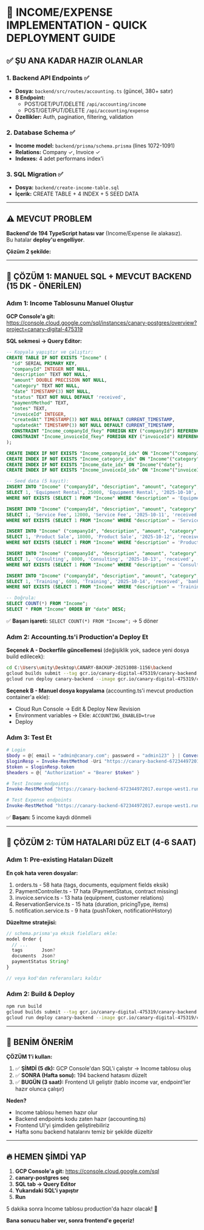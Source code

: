 # 🚀 INCOME/EXPENSE IMPLEMENTATION - QUICK DEPLOYMENT GUIDE

## ✅ ŞU ANA KADAR HAZIR OLANLAR

### 1. Backend API Endpoints ✅
- **Dosya:** `backend/src/routes/accounting.ts` (güncel, 380+ satır)
- **8 Endpoint:**
  - POST/GET/PUT/DELETE `/api/accounting/income`
  - POST/GET/PUT/DELETE `/api/accounting/expense`
- **Özellikler:** Auth, pagination, filtering, validation

### 2. Database Schema ✅
- **Income model:** `backend/prisma/schema.prisma` (lines 1072-1091)
- **Relations:** Company ✓, Invoice ✓
- **Indexes:** 4 adet performans index'i

### 3. SQL Migration ✅
- **Dosya:** `backend/create-income-table.sql`
- **İçerik:** CREATE TABLE + 4 INDEX + 5 SEED DATA

---

## ⚠️ MEVCUT PROBLEM

**Backend'de 194 TypeScript hatası var** (Income/Expense ile alakasız).  
Bu hatalar **deploy'u engelliyor**.

**Çözüm 2 şekilde:**

---

## 🎯 ÇÖZÜM 1: MANUEL SQL + MEVCUT BACKEND (15 DK - ÖNERİLEN)

### Adım 1: Income Tablosunu Manuel Oluştur

**GCP Console'a git:**  
https://console.cloud.google.com/sql/instances/canary-postgres/overview?project=canary-digital-475319

**SQL sekmesi → Query Editor:**

```sql
-- Kopyala yapıştır ve çalıştır:
CREATE TABLE IF NOT EXISTS "Income" (
  "id" SERIAL PRIMARY KEY,
  "companyId" INTEGER NOT NULL,
  "description" TEXT NOT NULL,
  "amount" DOUBLE PRECISION NOT NULL,
  "category" TEXT NOT NULL,
  "date" TIMESTAMP(3) NOT NULL,
  "status" TEXT NOT NULL DEFAULT 'received',
  "paymentMethod" TEXT,
  "notes" TEXT,
  "invoiceId" INTEGER,
  "createdAt" TIMESTAMP(3) NOT NULL DEFAULT CURRENT_TIMESTAMP,
  "updatedAt" TIMESTAMP(3) NOT NULL DEFAULT CURRENT_TIMESTAMP,
  CONSTRAINT "Income_companyId_fkey" FOREIGN KEY ("companyId") REFERENCES "Company"("id") ON DELETE RESTRICT ON UPDATE CASCADE,
  CONSTRAINT "Income_invoiceId_fkey" FOREIGN KEY ("invoiceId") REFERENCES "Invoice"("id") ON DELETE SET NULL ON UPDATE CASCADE
);

CREATE INDEX IF NOT EXISTS "Income_companyId_idx" ON "Income"("companyId");
CREATE INDEX IF NOT EXISTS "Income_category_idx" ON "Income"("category");
CREATE INDEX IF NOT EXISTS "Income_date_idx" ON "Income"("date");
CREATE INDEX IF NOT EXISTS "Income_invoiceId_idx" ON "Income"("invoiceId");

-- Seed data (5 kayıt):
INSERT INTO "Income" ("companyId", "description", "amount", "category", "date", "status", "paymentMethod", "notes")
SELECT 1, 'Equipment Rental', 25000, 'Equipment Rental', '2025-10-10', 'received', 'bank_transfer', 'Equipment Rental - October 2025'
WHERE NOT EXISTS (SELECT 1 FROM "Income" WHERE "description" = 'Equipment Rental' AND "date" = '2025-10-10');

INSERT INTO "Income" ("companyId", "description", "amount", "category", "date", "status", "paymentMethod", "notes")
SELECT 1, 'Service Fee', 12000, 'Service Fee', '2025-10-11', 'received', 'credit_card', 'Service Fee - October 2025'
WHERE NOT EXISTS (SELECT 1 FROM "Income" WHERE "description" = 'Service Fee' AND "date" = '2025-10-11');

INSERT INTO "Income" ("companyId", "description", "amount", "category", "date", "status", "paymentMethod", "notes")
SELECT 1, 'Product Sale', 18000, 'Product Sale', '2025-10-12', 'received', 'bank_transfer', 'Product Sale - October 2025'
WHERE NOT EXISTS (SELECT 1 FROM "Income" WHERE "description" = 'Product Sale' AND "date" = '2025-10-12');

INSERT INTO "Income" ("companyId", "description", "amount", "category", "date", "status", "paymentMethod", "notes")
SELECT 1, 'Consulting', 8000, 'Consulting', '2025-10-13', 'received', 'credit_card', 'Consulting - October 2025'
WHERE NOT EXISTS (SELECT 1 FROM "Income" WHERE "description" = 'Consulting' AND "date" = '2025-10-13');

INSERT INTO "Income" ("companyId", "description", "amount", "category", "date", "status", "paymentMethod", "notes")
SELECT 1, 'Training', 6000, 'Training', '2025-10-14', 'received', 'bank_transfer', 'Training - October 2025'
WHERE NOT EXISTS (SELECT 1 FROM "Income" WHERE "description" = 'Training' AND "date" = '2025-10-14');

-- Doğrula:
SELECT COUNT(*) FROM "Income";
SELECT * FROM "Income" ORDER BY "date" DESC;
```

✅ **Başarı işareti:** `SELECT COUNT(*) FROM "Income";` → 5 döner

### Adım 2: Accounting.ts'i Production'a Deploy Et

**Seçenek A - Dockerfile güncellemesi** (değişiklik yok, sadece yeni dosya build edilecek):
```bash
cd C:\Users\umity\Desktop\CANARY-BACKUP-20251008-1156\backend
gcloud builds submit --tag gcr.io/canary-digital-475319/canary-backend
gcloud run deploy canary-backend --image gcr.io/canary-digital-475319/canary-backend --platform managed --region europe-west1
```

**Seçenek B - Manuel dosya kopyalama** (accounting.ts'i mevcut production container'a ekle):
- Cloud Run Console → Edit & Deploy New Revision
- Environment variables → Ekle: `ACCOUNTING_ENABLED=true`
- Deploy

### Adım 3: Test Et

```powershell
# Login
$body = @{ email = "admin@canary.com"; password = "admin123" } | ConvertTo-Json
$loginResp = Invoke-RestMethod -Uri "https://canary-backend-672344972017.europe-west1.run.app/api/auth/login" -Method Post -Body $body -ContentType "application/json"
$token = $loginResp.token
$headers = @{ "Authorization" = "Bearer $token" }

# Test Income endpoints
Invoke-RestMethod "https://canary-backend-672344972017.europe-west1.run.app/api/accounting/incomes" -Headers $headers

# Test Expense endpoints
Invoke-RestMethod "https://canary-backend-672344972017.europe-west1.run.app/api/accounting/expenses" -Headers $headers
```

✅ **Başarı:** 5 income kaydı dönmeli

---

## 🎯 ÇÖZÜM 2: TÜM HATALARI DÜZ ELT (4-6 SAAT)

### Adım 1: Pre-existing Hataları Düzelt

**En çok hata veren dosyalar:**
1. orders.ts - 58 hata (tags, documents, equipment fields eksik)
2. PaymentController.ts - 17 hata (PaymentStatus, contract missing)
3. invoice.service.ts - 13 hata (equipment, customer relations)
4. ReservationService.ts - 15 hata (duration, pricingType, items)
5. notification.service.ts - 9 hata (pushToken, notificationHistory)

**Düzeltme stratejisi:**
```typescript
// schema.prisma'ya eksik fieldları ekle:
model Order {
  // ...
  tags       Json?
  documents  Json?
  paymentStatus String?
}

// veya kod'dan referansları kaldır
```

### Adım 2: Build & Deploy
```bash
npm run build
gcloud builds submit --tag gcr.io/canary-digital-475319/canary-backend
gcloud run deploy canary-backend --image gcr.io/canary-digital-475319/canary-backend
```

---

## 📝 BENİM ÖNERİM

**ÇÖZÜM 1'i kullan:**

1. ✅ **ŞİMDİ (5 dk):** GCP Console'dan SQL'i çalıştır → Income tablosu oluş
2. ✅ **SONRA (Hafta sonu):** 194 backend hatasını düzelt
3. ✅ **BUGÜN (3 saat):** Frontend UI geliştir (tablo income var, endpoint'ler hazır olunca çalışır)

**Neden?**
- Income tablosu hemen hazır olur
- Backend endpoints kodu zaten hazır (accounting.ts)
- Frontend UI'yi şimdiden geliştirebiliriz
- Hafta sonu backend hatalarını temiz bir şekilde düzeltir

---

## 🔥 HEMEN ŞİMDİ YAP

1. **GCP Console'a git:** https://console.cloud.google.com/sql
2. **canary-postgres seç**
3. **SQL tab → Query Editor**
4. **Yukarıdaki SQL'i yapıştır**
5. **Run**

5 dakika sonra Income tablosu production'da hazır olacak! 🚀

**Bana sonucu haber ver, sonra frontend'e geçeriz!**
